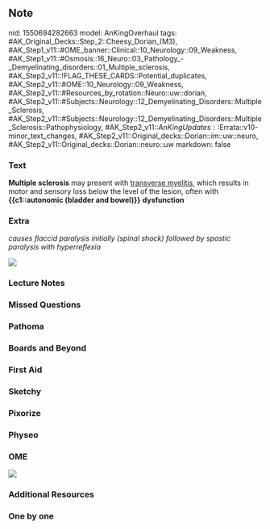 ## Note
nid: 1550694282663
model: AnKingOverhaul
tags: #AK_Original_Decks::Step_2::Cheesy_Dorian_(M3), #AK_Step1_v11::#OME_banner::Clinical::10_Neurology::09_Weakness, #AK_Step1_v11::#Osmosis::16_Neuro::03_Pathology_-_Demyelinating_disorders::01_Multiple_sclerosis, #AK_Step2_v11::!FLAG_THESE_CARDS::Potential_duplicates, #AK_Step2_v11::#OME::10_Neurology::09_Weakness, #AK_Step2_v11::#Resources_by_rotation::Neuro::uw::dorian, #AK_Step2_v11::#Subjects::Neurology::12_Demyelinating_Disorders::Multiple_Sclerosis, #AK_Step2_v11::#Subjects::Neurology::12_Demyelinating_Disorders::Multiple_Sclerosis::Pathophysiology, #AK_Step2_v11::$AnKingUpdates::$Errata::v10-minor_text_changes, #AK_Step2_v11::Original_decks::Dorian::im::uw::neuro, #AK_Step2_v11::Original_decks::Dorian::neuro::uw
markdown: false

### Text
<p dir="ltr" style="margin-top: 0pt; margin-bottom: 0pt;">
<span style=
"background-color: (255, 255, 255);vertical-align: baseline"><b>Multiple
sclerosis</b></span> <span style=
"background-color: (255, 255, 255); vertical-align: baseline;">may
present with <u>transverse myelitis</u>, which results in motor and
sensory loss below the level of the lesion, often with
<b>{{c1::autonomic (bladder and bowel)}}</b></span> <span style=
"background-color: (255, 255, 255); vertical-align: baseline;"><b>dysfunction</b></span>

### Extra
<i>causes flaccid paralysis initially (spinal shock) followed by
spastic paralysis with hyperreflexia </i>
<div>
  <div>
    <i><img class="resizer" src="multiple%20sclerosis.png"></i>
  </div>
</div>

### Lecture Notes


### Missed Questions


### Pathoma


### Boards and Beyond


### First Aid


### Sketchy


### Pixorize


### Physeo


### OME
<div class="ome-widget">
  <a href=
  "https://onlinemeded.org/spa/neurology/weakness/acquire?ref=anki">
  <img src="_OME_AnkiFlashcards_Lesson_1.png"></a>
</div>

### Additional Resources


### One by one

